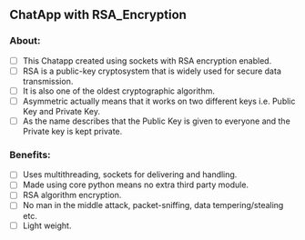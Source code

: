 ﻿## ChatApp with RSA_Encryption

### About:
- [ ] This Chatapp created using sockets with RSA encryption enabled.
- [ ] RSA is a public-key cryptosystem that is widely used for secure data transmission.
- [ ] It is also one of the oldest cryptographic algorithm.
- [ ] Asymmetric actually means that it works on two different keys i.e. Public Key and Private Key.
- [ ] As the name describes that the Public Key is given to everyone and the Private key is kept private.

### Benefits:
- [ ] Uses multithreading, sockets for delivering and handling.
- [ ] Made using core python means no extra third party module.
- [ ] RSA algorithm encryption.
- [ ] No man in the middle attack, packet-sniffing, data tempering/stealing etc.
- [ ] Light weight.
